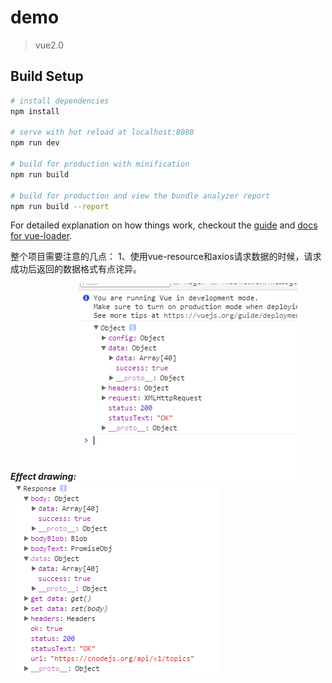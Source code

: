 # demo

> vue2.0

## Build Setup

``` bash
# install dependencies
npm install

# serve with hot reload at localhost:8080
npm run dev

# build for production with minification
npm run build

# build for production and view the bundle analyzer report
npm run build --report
```

For detailed explanation on how things work, checkout the [guide](http://vuejs-templates.github.io/webpack/) and [docs for vue-loader](http://vuejs.github.io/vue-loader).

整个项目需要注意的几点：
1、使用vue-resource和axios请求数据的时候，请求成功后返回的数据格式有点诧异。

 ***Effect drawing:***
 ![image](https://github.com/Tang-Ni/My_Vue_Test/raw/master/screenshots/axios.png)  ![image](https://github.com/Tang-Ni/My_Vue_Test/raw/master/screenshots/vue-resource.png)

